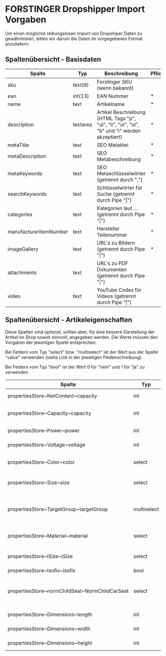 # FORSTINGER Dropshipper Import Vorgaben

Um einen möglichst reibungslosen Import von Dropshiper Daten zu gewährleisten, bitten wir darum die Daten im vorgegebenen Format anzuliefern:

## Spaltenübersicht - Basisdaten
| Spalte | Typ | Beschreibung | Pflichtfeld |
|--------|-----|--------------|-------------|
| sku | text(9) | Forstinger SKU (wenn bekannt) | |
| ean | int(13) | EAN Nummer | * |
| name | text | Artikelname | * |
| description | textarea | Artikel Beschreibung (HTML Tags "p", "ul", "li", "ul", "ol", "b" und "i" werden akzeptiert) | * |
| metaTitle | text | SEO Metatitel | * |
| metaDescription | text | SEO Metabeschreibung | * |
| metaKeywords | text | SEO Metaschlüsselwörter (getrennt durch ",") | * |
| searchKeywords | text | Schlüsselwörter für Suche (getrennt durch Pipe "\|") | * |
| categories | text | Kategorien laut ... (getrennt durch Pipe "\|") | * |
| manufacturerItemNumber | text | Hersteller Teilenummer | * |
| imageGallery | text | URL's zu Bildern (getrennt durch Pipe "\|") | * |
| attachments | text | URL's zu PDF Dokumenten (getrennt durch Pipe "\|") |  |
| video | text | YouTube Codes für Videos (getrennt durch Pipe "\|") |  |

## Spaltenübersicht - Artikeleigenschaften

Diese Spalten sind optional, sollten aber, für eine bessere Darstellung der Artikel im Shop soweit sinnvoll, angegeben werden. Die Werte müssen den Vorgaben der jeweiligen Spalte entsprechen.

Bei Feldern vom Typ "select" bzw. "multiselect" ist der Wert aus der Spalte "value" verwenden (siehe Link in der jeweiligen Feldbeschreibung).

Bei Feldern vom Typ "bool" ist der Wert 0 für "nein" und 1 für "ja" zu verwenden.

| Spalte | Typ | Beschreibung |
|--------|-----|--------------|
| propertiesStore~NetContent~capacity | int | Füllmenge in Milliliter [ml] |
| propertiesStore~Capacity~capacity | int | Volumen / Fassungsvermögen in Liter [l] |
| propertiesStore~Power~power | int | Leistung in Watt [W] |
| propertiesStore~Voltage~voltage | int | Spannung in Volt [V] |
| propertiesStore~Color~color | select | Farbe laut [FORSTINGER Farben](https://pim-forstinger.dynaflow.at/dropship/csv/tmpl/Color.csv) |
| propertiesStore~Size~size | select | Größe laut [FORSTINGER Größen](https://pim-forstinger.dynaflow.at/dropship/csv/tmpl/Size.csv) |
| propertiesStore~TargetGroup~targetGroup | multiselect | Zielgruppe(n) laut [FORSTINGER Zielgruppen](https://pim-forstinger.dynaflow.at/dropship/csv/tmpl/TargetGroup.csv), getrennt durch Pipe "\|") |
| propertiesStore~Material~material | select | Material laut [FORSTINGER Material](https://pim-forstinger.dynaflow.at/dropship/csv/tmpl/Material.csv) |
| propertiesStore~ISize~iSize | select | iSize für Kindersizte [FORSTINGER iSize](https://pim-forstinger.dynaflow.at/dropship/csv/tmpl/ISize.csv) |
| propertiesStore~Isofix~isofix | bool | ISOFIX Kindersitze |
| propertiesStore~normChildSeat~NormChildCarSeat | select | Norm für Kindersitze [FORSTINGER Normen Kindersitze](https://pim-forstinger.dynaflow.at/dropship/csv/tmpl/NormChildCarSeat.csv) |
| propertiesStore~Dimensions~length | int | Artikellänge in Millimeter [mm] |
| propertiesStore~Dimensions~width | int | Artikelbreite in Millimeter [mm] |
| propertiesStore~Dimensions~height | int | Artikelhöhe in Millimeter [mm] |
